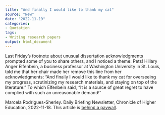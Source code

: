 ```yaml
---
title: "And finally I would like to thank my cat"
source: "New"
date: "2022-11-19"
categories:
- Quotation
tags:
- Writing research papers
output: html_document
---
```


Last Friday’s footnote about unusual dissertation acknowledgments prompted some of you to share others, and I noticed a theme: Pets! Hillary Anger Elfenbein, a business professor at Washington University in St. Louis, told me that her chair made her remove this line from her acknowledgments: “And finally I would like to thank my cat for overseeing my progress, scrutinizing my research materials, and staying on top of the literature.” To which Elfenbein said, “It is a source of great regret to have complied with such an unreasonable demand!”

<!--more-->

Marcela Rodrigues-Sherley. Daily Briefing Newsletter, Chronicle of Higher Education, 2022-11-18. This article is [behind a paywall][chr1].

[chr1]: https://www.chronicle.com/newsletter/daily-briefing/2022-11-18
